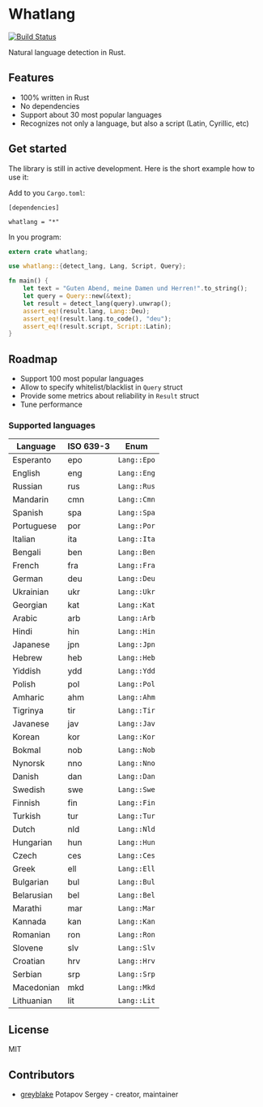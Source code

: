 # Whatlang

[![Build Status](https://travis-ci.org/greyblake/whatlang-rs.svg?branch=master)](https://travis-ci.org/greyblake/whatlang-rs)

Natural language detection in Rust.

## Features
* 100% written in Rust
* No dependencies
* Support about 30 most popular languages
* Recognizes not only a language, but also a script (Latin, Cyrillic, etc)

## Get started

The library is still in active development. Here is the short example how to use it:

Add to you `Cargo.toml`:
```
[dependencies]

whatlang = "*"
```

In you program:

```rust
extern crate whatlang;

use whatlang::{detect_lang, Lang, Script, Query};

fn main() {
    let text = "Guten Abend, meine Damen und Herren!".to_string();
    let query = Query::new(&text);
    let result = detect_lang(query).unwrap();
    assert_eq!(result.lang, Lang::Deu);
    assert_eq!(result.lang.to_code(), "deu");
    assert_eq!(result.script, Script::Latin);
}
```

## Roadmap

* Support 100 most popular languages
* Allow to specify whitelist/blacklist in `Query` struct
* Provide some metrics about reliability in `Result` struct
* Tune performance

### Supported languages

| Language   | ISO 639-3 | Enum        |
| ---------- | --------- | ----------- |
| Esperanto  | epo       | `Lang::Epo` |
| English    | eng       | `Lang::Eng` |
| Russian    | rus       | `Lang::Rus` |
| Mandarin   | cmn       | `Lang::Cmn` |
| Spanish    | spa       | `Lang::Spa` |
| Portuguese | por       | `Lang::Por` |
| Italian    | ita       | `Lang::Ita` |
| Bengali    | ben       | `Lang::Ben` |
| French     | fra       | `Lang::Fra` |
| German     | deu       | `Lang::Deu` |
| Ukrainian  | ukr       | `Lang::Ukr` |
| Georgian   | kat       | `Lang::Kat` |
| Arabic     | arb       | `Lang::Arb` |
| Hindi      | hin       | `Lang::Hin` |
| Japanese   | jpn       | `Lang::Jpn` |
| Hebrew     | heb       | `Lang::Heb` |
| Yiddish    | ydd       | `Lang::Ydd` |
| Polish     | pol       | `Lang::Pol` |
| Amharic    | ahm       | `Lang::Ahm` |
| Tigrinya   | tir       | `Lang::Tir` |
| Javanese   | jav       | `Lang::Jav` |
| Korean     | kor       | `Lang::Kor` |
| Bokmal     | nob       | `Lang::Nob` |
| Nynorsk    | nno       | `Lang::Nno` |
| Danish     | dan       | `Lang::Dan` |
| Swedish    | swe       | `Lang::Swe` |
| Finnish    | fin       | `Lang::Fin` |
| Turkish    | tur       | `Lang::Tur` |
| Dutch      | nld       | `Lang::Nld` |
| Hungarian  | hun       | `Lang::Hun` |
| Czech      | ces       | `Lang::Ces` |
| Greek      | ell       | `Lang::Ell` |
| Bulgarian  | bul       | `Lang::Bul` |
| Belarusian | bel       | `Lang::Bel` |
| Marathi    | mar       | `Lang::Mar` |
| Kannada    | kan       | `Lang::Kan` |
| Romanian   | ron       | `Lang::Ron` |
| Slovene    | slv       | `Lang::Slv` |
| Croatian   | hrv       | `Lang::Hrv` |
| Serbian    | srp       | `Lang::Srp` |
| Macedonian | mkd       | `Lang::Mkd` |
| Lithuanian | lit       | `Lang::Lit` |

## License

MIT

## Contributors

- [greyblake](https://github.com/greyblake) Potapov Sergey - creator, maintainer
